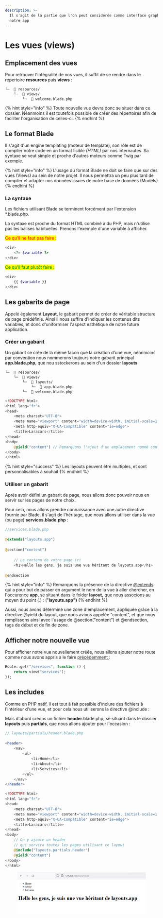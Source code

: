 ```yaml
---
description: >-
  Il s'agit de la partie que l'on peut considérée comme interface graphique de
  notre app
---
```


# Les vues (views)

## Emplacement des vues

Pour retrouver l'intégralité de nos vues, il suffit de se rendre dans le répertoire **resources** puis **views** :&#x20;

```
└─  📂 resources/
    └─  📂 views/
        └─  📇 welcome.blade.php
```

{% hint style="info" %}
Toute nouvelle vue devra donc se situer dans ce dossier. Néanmoins il est toutefois possible de créer des répertoires afin de faciliter l'organisation de celles-ci.
{% endhint %}

## Le format Blade

Il s'agit d'un engine templating (moteur de template), son rôle est de compiler notre code en un format lisible _(HTML)_ par nos internautes. Sa syntaxe se veut simple et proche d'autres moteurs comme Twig par exemple.

{% hint style="info" %}
L'usage du format Blade ne doit se faire que sur des vues (Views) au sein de notre projet. Il nous permettra un peu plus tard de compiler et adapter nos données issues de notre base de données (Models)&#x20;
{% endhint %}

### La syntaxe

Les fichiers utilisant Blade se terminent forcément par l'extension \*.blade.php.

La syntaxe est proche du format HTML combiné à du PHP, mais n'utilise pas les balises habituelles. Prenons l'exemple d'une variable à afficher.

<mark style="color:red;">Ce qu'il ne faut pas faire :</mark>&#x20;

```php
<div>
    <?= $variable ?>
</div>
```

<mark style="color:green;">Ce qu'il faut plutôt faire :</mark>&#x20;

```php
<div>
    {{ $variable }}
</div>
```

## Les gabarits de page

Appelé également **Layout**, le gabarit permet de créer de véritable structure de page prédéfinie. Ainsi il nous suffira d'indiquer les contenus dits variables, et donc d'uniformiser l'aspect esthétique de notre future application.

### Créer un gabarit

Un gabarit se créé de la même façon que la création d'une vue, néanmoins par convention nous nommerons toujours notre gabarit principal **app.blade.php**, que nou sstockerons au sein d'un dossier **layouts**

```
└─  📂 resources/
    └─  📂 views/
        └─  📂 layouts/
            └─  📇 app.blade.php 
        └─  📇 welcome.blade.php
```

```php
<!DOCTYPE html>
<html lang="fr">
<head>
    <meta charset="UTF-8">
    <meta name="viewport" content="width=device-width, initial-scale=1.0">
    <meta http-equiv="X-UA-Compatible" content="ie=edge">
    <title>Laracars</title>
</head>
<body>
    @yield("content") // Remarquons l'ajout d'un emplacement nommé content
</body>
</html>
```

{% hint style="success" %}
Les layouts peuvent être multiples, et sont personnalisables à souhait
{% endhint %}

### Utiliser un gabarit

Après avoir défini un gabarit de page, nous allons donc pouvoir nous en servir sur les pages de notre choix.

Pour cela, nous allons prendre connaissance avec une autre directive fournie par Blade, il s'agit de l'héritage, que nous allons utiliser dans la vue (ou page) **services.blade.php** :&#x20;

```php
//services.blade.php

@extends("layouts.app")

@section("content")

    // Le contenu de votre page ici
    <h1>Hello les gens, je suis une vue héritant de layouts.app</h1>
    
@endsection
```

{% hint style="info" %}
Remarquons la présence de la directive [@extends](https://laravel.com/docs/9.x/blade#extending-a-layout) qui a pour but de passer en argument le nom de la vue à aller chercher, en l'occurence **app**, se situant dans le folder **layout,** que nous associons au moyen du point (.) : ("**layouts.app")**
{% endhint %}

Aussi, nous avons déterminé une zone d'emplacement, appliquée grâce à la directive @yield du layout, que nous avions appelée "content", et que nous remplissons ainsi avec l'usage de @section("content") et @endsection, tags de début et de fin de zone.

## Afficher notre nouvelle vue

Pour afficher notre vue nouvellement créée, nous allons ajouter notre route comme nous avons appris à le faire [précédemment ](broken-reference):&#x20;

```php
Route::get("/services", function () {
    return view("services");
});
```

## Les includes

Comme en PHP natif, il est tout à fait possible d'inclure des fichiers à l'intérieur d'une vue, et pour cela nous utiliserons la directive @include :&#x20;

Mais d'abord créons un fichier **header**.blade.php, se situant dans le dossier **layouts** puis **partials**, que nous allons ajouter pour l'occasion :&#x20;

```php
// layouts/partials/header.blade.php

<header>
    <nav>
        <ul>
            <li>Home</li>
            <li>About</li>
            <li>Services</li>
        </ul>
    </nav>
</header>
```

```php
<!DOCTYPE html>
<html lang="fr">
<head>
    <meta charset="UTF-8">
    <meta name="viewport" content="width=device-width, initial-scale=1.0">
    <meta http-equiv="X-UA-Compatible" content="ie=edge">
    <title>Laracars</title>
</head>
<body>
    // On y ajoute un header 
    // qui servira toutes les pages utilisant ce layout
    @include("layouts.partials.header") 
    @yield("content") 
</body>
</html>
```

<figure><img src="../../.gitbook/assets/image (3) (1).png" alt=""><figcaption></figcaption></figure>
